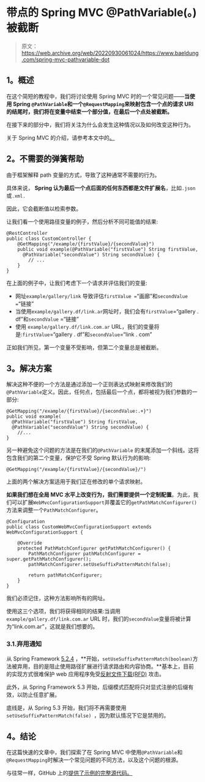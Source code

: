 # 带点的 Spring MVC @PathVariable(。)被截断

> 原文：<https://web.archive.org/web/20220930061024/https://www.baeldung.com/spring-mvc-pathvariable-dot>

## **1。概述**

在这个简短的教程中，我们将讨论使用 Spring MVC 时的一个常见问题——**当使用 Spring `@PathVariable`和一个`@RequestMapping`来映射包含一个点的请求 URI 的结尾时，我们将在变量中结束一个部分值，在最后一个点处被截断。**

在接下来的部分中，我们将关注为什么会发生这种情况以及如何改变这种行为。

关于 Spring MVC 的介绍，请参考本文中的[。](/web/20220626201006/https://www.baeldung.com/spring-mvc-tutorial)

## **2。不需要的弹簧帮助**

由于框架解释 path 变量的方式，导致了这种通常不需要的行为。

具体来说， **Spring 认为最后一个点后面的任何东西都是文件扩展名**，比如`.json`或`.xml.`

因此，它会截断值以检索参数。

让我们看一个使用路径变量的例子，然后分析不同可能值的结果:

```
@RestController
public class CustomController {
    @GetMapping("/example/{firstValue}/{secondValue}")
    public void example(@PathVariable("firstValue") String firstValue,
      @PathVariable("secondValue") String secondValue) {
        // ...  
    }
}
```

在上面的例子中，让我们考虑下一个请求并评估我们的变量:

*   网址`example/gallery/link` 导致评估`firstValue =`“画廊”和`secondValue =`“链接”
*   当使用`example/gallery.df/link.ar`网址时，我们会有`firstValue`=“gallery . df”和`secondValue` =“链接”
*   使用 `example/gallery.df/link.com.ar` URL，我们的变量将是:`firstValue`=“gallery . df”和`secondValue`=“link . com”

正如我们所见，第一个变量不受影响，但第二个变量总是被截断。

## **3。解决方案**

解决这种不便的一个方法是通过添加一个正则表达式映射来修改我们的`@PathVariable`定义。因此，任何点，包括最后一个点，都将被视为我们参数的一部分:

```
@GetMapping("/example/{firstValue}/{secondValue:.+}")   
public void example(
  @PathVariable("firstValue") String firstValue,
  @PathVariable("secondValue") String secondValue) {
    //...
}
```

另一种避免这个问题的方法是在我们的`@PathVariable` 的末尾添加一个斜线。这将包含我们的第二个变量，保护它不受 Spring 默认行为的影响:

```
@GetMapping("/example/{firstValue}/{secondValue}/")
```

上面的两个解决方案适用于我们正在修改的单个请求映射。

**如果我们想在全局 MVC 水平上改变行为，我们需要提供一个定制配置**。为此，我们可以扩展`WebMvcConfigurationSupport`并覆盖它的`getPathMatchConfigurer()`方法来调整一个`PathMatchConfigurer`。

```
@Configuration
public class CustomWebMvcConfigurationSupport extends WebMvcConfigurationSupport {

    @Override
    protected PathMatchConfigurer getPathMatchConfigurer() {
        PathMatchConfigurer pathMatchConfigurer = super.getPathMatchConfigurer();
        pathMatchConfigurer.setUseSuffixPatternMatch(false);

        return pathMatchConfigurer;
    }
}
```

我们必须记住，这种方法影响所有的网址。

使用这三个选项，我们将获得相同的结果:当调用`example/gallery.df/link.com.ar` URL 时，我们的`secondValue`变量将被计算为“link.com.ar”，这就是我们想要的。

### 3.1.弃用通知

从 Spring Framework [5.2.4](https://web.archive.org/web/20220626201006/https://github.com/spring-projects/spring-framework/issues/24179) ，**开始，`setUseSuffixPatternMatch(boolean)`方法被弃用，目的是阻止使用路径扩展进行请求路由和内容协商。**基本上，目前的实现方式很难保护 web 应用程序免受[反射文件下载(RFD)](https://web.archive.org/web/20220626201006/https://docs.spring.io/spring/docs/current/spring-framework-reference/web.html#mvc-ann-requestmapping-rfd) 攻击。

此外，从 Spring Framework 5.3 开始，后缀模式匹配将只对显式注册的后缀有效，以防止任意扩展。

底线是，从 Spring 5.3 开始，我们将不再需要使用`setUseSuffixPatternMatch(false) `，因为默认情况下它是禁用的。

## **4。结论**

在这篇快速的文章中，我们探索了在 Spring MVC 中使用`@PathVariable`和`@RequestMapping`时解决一个常见问题的不同方法，以及这个问题的根源。

与往常一样，GitHub 上的[提供了示例的完整源代码。](https://web.archive.org/web/20220626201006/https://github.com/eugenp/tutorials/tree/master/spring-web-modules/spring-mvc-java-2)